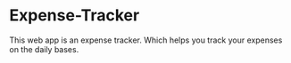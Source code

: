 # Expense-Tracker

This web app is an expense tracker. Which helps you track your expenses on the daily bases.
